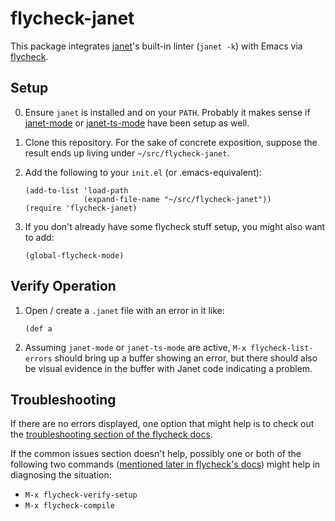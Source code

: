 # flycheck-janet

This package integrates [janet](https://janet-lang.org)'s built-in
linter (`janet -k`) with Emacs via
[flycheck](https://www.flycheck.org).

## Setup

0. Ensure `janet` is installed and on your `PATH`.  Probably it makes
   sense if [janet-mode](https://github.com/ALSchwalm/janet-mode/) or
   [janet-ts-mode](https://github.com/sogaiu/janet-ts-mode) have been
   setup as well.

1. Clone this repository.  For the sake of concrete exposition,
   suppose the result ends up living under `~/src/flycheck-janet`.

2. Add the following to your `init.el` (or .emacs-equivalent):

    ```emacs-lisp
    (add-to-list 'load-path
                 (expand-file-name "~/src/flycheck-janet"))
    (require 'flycheck-janet)
    ```

3. If you don't already have some flycheck stuff setup, you might also
   want to add:
   
    ```emacs-lisp
    (global-flycheck-mode)
    ```

## Verify Operation

1. Open / create a `.janet` file with an error in it like:

    ```janet
    (def a
    ```
    
2. Assuming `janet-mode` or `janet-ts-mode` are active, `M-x
   flycheck-list-errors` should bring up a buffer showing an error,
   but there should also be visual evidence in the buffer with
   Janet code indicating a problem.

## Troubleshooting

If there are no errors displayed, one option that might help is to
check out the [troubleshooting section of the flycheck
docs](https://www.flycheck.org/en/latest/user/troubleshooting.html).

If the common issues section doesn't help, possibly one or both of the
following two commands ([mentioned later in flycheck's
docs](https://www.flycheck.org/en/latest/user/troubleshooting.html#verify-your-setup))
might help in diagnosing the situation:

* `M-x flycheck-verify-setup`
* `M-x flycheck-compile`

